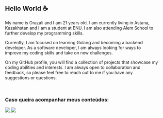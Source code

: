 
<h2>Hello World ☕</h2>

<p>My name is Orazali and I am 21 years old. I am currently living in Astana, Kazakhstan and I am a student at ENU. I am also attending Alem School to further develop my programming skills.

Currently, I am focused on learning Golang and becoming a backend developer. As a software developer, I am always looking for ways to improve my coding skills and take on new challenges.

On my GitHub profile, you will find a collection of projects that showcase my coding abilities and interests. I am always open to collaboration and feedback, so please feel free to reach out to me if you have any suggestions or questions.</p>

</br>

<h3>Caso queira acompanhar meus conteúdos:</h3> 

<div align="left">
  <a href="https://www.linkedin.com/in/orazali-begenov-694147267/" alt="Linkedin">
    <img src="https://img.shields.io/badge/-Linkedin-ff3a5e?style=for-the-badge&logo=Linkedin&logoColor=FFF"/>
  </a>
  
  <a href="https://discord.com/channels/orazali#8873" alt="Discord">
    <img src="https://img.shields.io/badge/-Discord-ff3a5e?style=for-the-badge&logo=Discord&logoColor=FFF"/>
  </a>
</div>